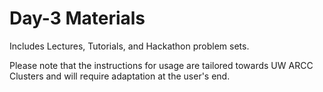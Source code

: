 # Day-3 Materials
Includes Lectures, Tutorials, and Hackathon problem sets.

Please note that the instructions for usage are tailored towards UW ARCC Clusters and will require adaptation at the user's end.

